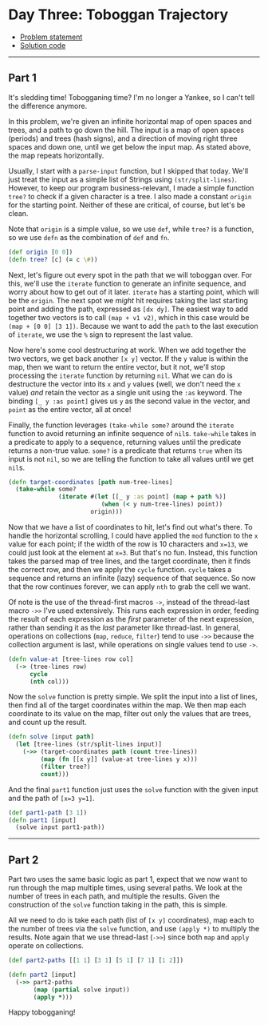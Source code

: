 # Day Three: Toboggan Trajectory

* [Problem statement](https://adventofcode.com/2020/day/3)
* [Solution code](https://github.com/abyala/advent-2020-clojure/blob/master/src/advent_2020_clojure/day03.clj)

---

## Part 1

It's sledding time! Tobogganing time? I'm no longer a Yankee, so I can't tell the
difference anymore.

In this problem, we're given an infinite horizontal map of open spaces and trees,
and a path to go down the hill. The input is a map of open spaces (periods) and
trees (hash signs), and a direction of moving right three spaces and down one,
until we get below the input map.  As stated above, the map repeats horizontally.

Usually, I start with a `parse-input` function, but I skipped that today. We'll
just treat the input as a simple list of Strings using `(str/split-lines)`.
However, to keep our program business-relevant, I made a simple function `tree?`
to check if a given character is a tree. I also made a constant `origin` for the
starting point. Neither of these are critical, of course, but let's be clean.

Note that `origin` is a simple value, so we use `def`, while `tree?` is a function,
so we use `defn` as the combination of `def` and `fn`.

```clojure
(def origin [0 0])
(defn tree? [c] (= c \#))
``` 

Next, let's figure out every spot in the path that we will toboggan over. For this,
we'll use the `iterate` function to generate an infinite sequence, and worry about
how to get out of it later. `iterate` has a starting point, which will be the
`origin`. The next spot we _might_ hit requires taking the last starting point
and adding the path, expressed as `[dx dy]`. The easiest way to add together two
vectors is to call `(map + v1 v2)`, which in this case would be `(map + [0 0] [3 1])`.
Because we want to add the `path` to the last execution of `iterate`, we use the
`%` sign to represent the last value.

Now here's some cool destructuring at work. When we add together the two vectors,
we get back another `[x y]` vector. If the `y` value is within the map, then we
want to return the entire vector, but it not, we'll stop processing the `iterate`
function by returning `nil`. What we can do is destructure the vector into its
`x` and `y` values (well, we don't need the `x` value) _and_ retain the vector
as a single unit using the `:as` keyword. The binding `[_ y :as point]` gives us
`y` as the second value in the vector, and `point` as the entire vector, all at
once!

Finally, the function leverages `(take-while some?` around the `iterate` function
to avoid returning an infinite sequence of `nil`s. `take-while` takes in a
predicate to apply to a sequence, returning values until the predicate returns
a non-true value. `some?` is a predicate that returns `true` when its input is
not `nil`, so we are telling the function to take all values until we get `nil`s.
 
```clojure
(defn target-coordinates [path num-tree-lines]
  (take-while some?
              (iterate #(let [[_ y :as point] (map + path %)]
                          (when (< y num-tree-lines) point))
                       origin)))
```

Now that we have a list of coordinates to hit, let's find out what's there. To 
handle the horizontal scrolling, I could have applied the `mod` function to the
`x` value for each point; if the width of the row is 10 characters and `x=13`,
we could just look at the element at `x=3`. But that's no fun. Instead, this
function takes the parsed map of tree lines, and the target coordinate, then
it finds the correct row, and then we apply the `cycle` function. `cycle` takes
a sequence and returns an infinite (lazy) sequence of that sequence. So now that
the row continues forever, we can apply `nth` to grab the cell we want.

Of note is the use of the thread-first macros `->`, instead of the thread-last
macro `->>` I've used extensively. This runs each expression in order, feeding
the result of each expression as the _first_ parameter of the next expression,
rather than sending it as the _last_ parameter like thread-last. In general,
operations on collections (`map`, `reduce`, `filter`) tend to use `->>` because
the collection argument is last, while operations on single values tend to use
`->`.

```clojure
(defn value-at [tree-lines row col]
  (-> (tree-lines row)
      cycle
      (nth col)))
```

Now the `solve` function is pretty simple. We split the input into a list of
lines, then find all of the target coordinates within the map. We then map each
coordinate to its value on the map, filter out only the values that are trees,
and count up the result.

```clojure
(defn solve [input path]
  (let [tree-lines (str/split-lines input)]
    (->> (target-coordinates path (count tree-lines))
         (map (fn [[x y]] (value-at tree-lines y x)))
         (filter tree?)
         count)))
```

And the final `part1` function just uses the `solve` function with the given
input and the path of `[x=3 y=1]`.

```clojure
(def part1-path [3 1])
(defn part1 [input]
  (solve input part1-path))
```

---

## Part 2

Part two uses the same basic logic as part 1, expect that we now want to run
through the map multiple times, using several paths. We look at the number of
trees in each path, and multiple the results. Given the construction of the
`solve` function taking in the path, this is simple.

All we need to do is take each path (list of `[x y]` coordinates), map each to
the number of trees via the `solve` function, and use `(apply *)` to multiply
the results. Note again that we use thread-last (`->>`) since both `map` and
`apply` operate on collections.

```clojure
(def part2-paths [[1 1] [3 1] [5 1] [7 1] [1 2]])

(defn part2 [input]
  (->> part2-paths
       (map (partial solve input))
       (apply *)))
```

Happy tobogganing!
